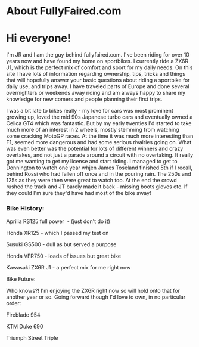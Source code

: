 # About FullyFaired.com


# Hi everyone! 

I'm JR and I am the guy behind fullyfaired.com. I've been riding for over 10 years now and have found my home on sportbikes. I currently ride a ZX6R J1, which is the perfect mix of comfort and sport for my daily needs. On this site I have lots of information regarding ownership, tips, tricks and things that will hopefully answer your basic questions about riding a sportbike for daily use, and trips away. I have traveled parts of Europe and done several overnighters or weekends away riding and am always happy to share my knowledge for new comers and people planning their first trips.

I was a bit late to bikes really - my love for cars was most prominent growing up, loved the mid 90s Japanese turbo cars and eventually owned a Celica GT4 which was fantastic. But by my early twenties I'd started to take much more of an interest in 2 wheels, mostly stemming from watching some cracking MotoGP races. At the time it was much more interesting than F1, seemed more dangerous and had some serious rivalries going on. What was even better was the potential for lots of different winners and crazy overtakes, and not just a parade around a circuit with no overtaking. It really got me wanting to get my license and start riding. I managed to get to Donnington to watch one year whjen James Toseland finished 5th if I recall, behind Rossi who had fallen off once and in the pouring rain. The 250s and 125s as they were then were great to watch too. At the end the crowd rushed the track and JT barely made it back - missing boots gloves etc. If they could I'm sure they'd have had most of the bike away!

### Bike History:

Aprilia RS125 full power  - (just don't do it)

Honda XR125 - which I passed my test on

Susuki GS500 - dull as but served a purpose

Honda VFR750 - loads of issues but great bike

Kawasaki ZX6R J1 - a perfect mix for me right now

Bike Future:

Who knows?! I'm enjoying the ZX6R right now so will hold onto that for another year or so. Going forward though I'd love to own, in no particular order:

Fireblade 954

KTM Duke 690

Triumph Street Triple
